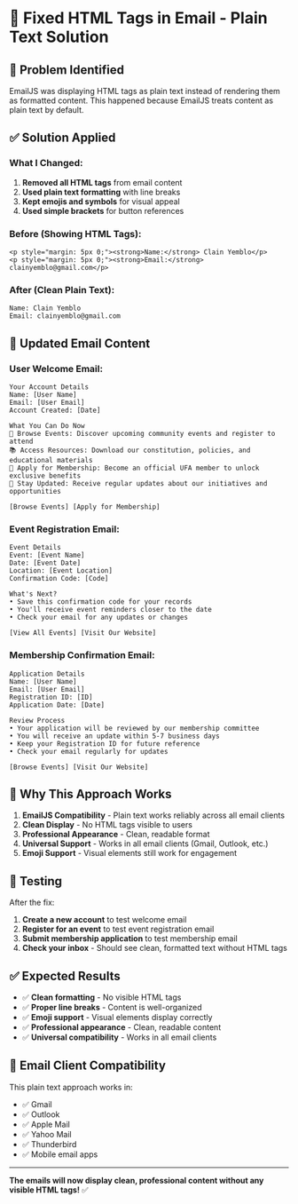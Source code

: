# 🔧 Fixed HTML Tags in Email - Plain Text Solution

## 🚨 **Problem Identified**
EmailJS was displaying HTML tags as plain text instead of rendering them as formatted content. This happened because EmailJS treats content as plain text by default.

## ✅ **Solution Applied**

### **What I Changed:**

1. **Removed all HTML tags** from email content
2. **Used plain text formatting** with line breaks
3. **Kept emojis and symbols** for visual appeal
4. **Used simple brackets** for button references

### **Before (Showing HTML Tags):**
```
<p style="margin: 5px 0;"><strong>Name:</strong> Clain Yemblo</p>
<p style="margin: 5px 0;"><strong>Email:</strong> clainyemblo@gmail.com</p>
```

### **After (Clean Plain Text):**
```
Name: Clain Yemblo
Email: clainyemblo@gmail.com
```

## 📧 **Updated Email Content**

### **User Welcome Email:**
```
Your Account Details
Name: [User Name]
Email: [User Email]
Account Created: [Date]

What You Can Do Now
📅 Browse Events: Discover upcoming community events and register to attend
📚 Access Resources: Download our constitution, policies, and educational materials
👥 Apply for Membership: Become an official UFA member to unlock exclusive benefits
📧 Stay Updated: Receive regular updates about our initiatives and opportunities

[Browse Events] [Apply for Membership]
```

### **Event Registration Email:**
```
Event Details
Event: [Event Name]
Date: [Event Date]
Location: [Event Location]
Confirmation Code: [Code]

What's Next?
• Save this confirmation code for your records
• You'll receive event reminders closer to the date
• Check your email for any updates or changes

[View All Events] [Visit Our Website]
```

### **Membership Confirmation Email:**
```
Application Details
Name: [User Name]
Email: [User Email]
Registration ID: [ID]
Application Date: [Date]

Review Process
• Your application will be reviewed by our membership committee
• You will receive an update within 5-7 business days
• Keep your Registration ID for future reference
• Check your email regularly for updates

[Browse Events] [Visit Our Website]
```

## 🎯 **Why This Approach Works**

1. **EmailJS Compatibility** - Plain text works reliably across all email clients
2. **Clean Display** - No HTML tags visible to users
3. **Professional Appearance** - Clean, readable format
4. **Universal Support** - Works in all email clients (Gmail, Outlook, etc.)
5. **Emoji Support** - Visual elements still work for engagement

## 🧪 **Testing**

After the fix:
1. **Create a new account** to test welcome email
2. **Register for an event** to test event registration email
3. **Submit membership application** to test membership email
4. **Check your inbox** - Should see clean, formatted text without HTML tags

## ✅ **Expected Results**

- ✅ **Clean formatting** - No visible HTML tags
- ✅ **Proper line breaks** - Content is well-organized
- ✅ **Emoji support** - Visual elements display correctly
- ✅ **Professional appearance** - Clean, readable content
- ✅ **Universal compatibility** - Works in all email clients

## 📱 **Email Client Compatibility**

This plain text approach works in:
- ✅ Gmail
- ✅ Outlook
- ✅ Apple Mail
- ✅ Yahoo Mail
- ✅ Thunderbird
- ✅ Mobile email apps

---

**The emails will now display clean, professional content without any visible HTML tags!** ✅
